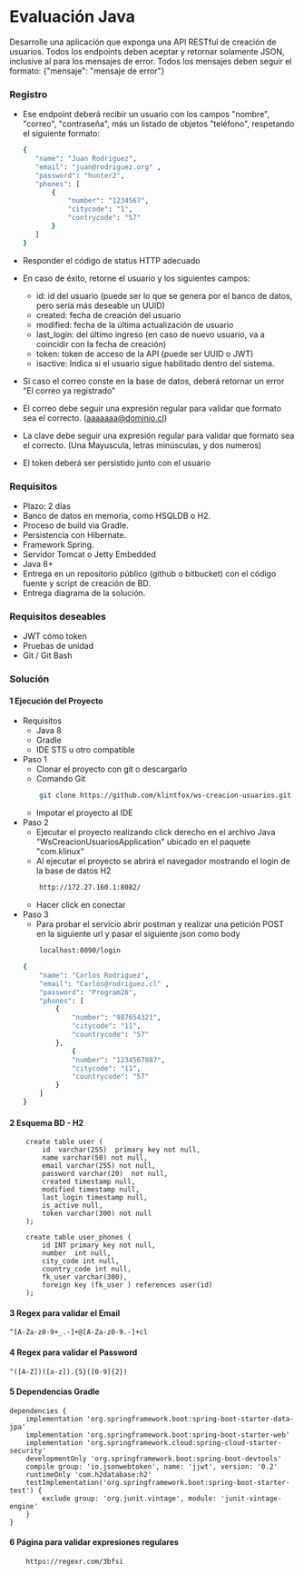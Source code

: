 # Evaluación Java

Desarrolle una aplicación que exponga una API RESTful de creación de usuarios. 
Todos los endpoints deben aceptar y retornar solamente JSON, inclusive al para los mensajes de error. 
Todos los mensajes deben seguir el formato: 
 {"mensaje": "mensaje de error"} 

###  Registro 
* Ese endpoint deberá recibir un usuario con los campos "nombre", "correo", "contraseña", más un listado de objetos "teléfono", respetando el siguiente formato: 
     ```sh
     { 
        "name": "Juan Rodriguez", 
        "email": "juan@rodriguez.org" , 
        "password": "hunter2", 
        "phones": [ 
            { 
                "number": "1234567", 
                "citycode": "1",	 
                "contrycode": "57" 
            } 
        ] 
    }
     ```
* Responder el código de status HTTP adecuado 
* En caso de éxito, retorne el usuario y los siguientes campos: 
    - id: id del usuario (puede ser lo que se genera por el banco de datos, pero sería más deseable un UUID) 
    - created: fecha de creación del usuario 
    - modified: fecha de la última actualización de usuario 
    - last_login: del último ingreso (en caso de nuevo usuario, va a coincidir con la fecha de creación) 
    - token: token de acceso de la API (puede ser UUID o JWT) 
    - isactive: Indica si el usuario sigue habilitado dentro del sistema. 

* Si caso el correo conste en la base de datos, deberá retornar un error "El correo ya registrado"
* El correo debe seguir una expresión regular para validar que formato sea el correcto. (aaaaaaa@dominio.cl) 
* La clave debe seguir una expresión regular para validar que formato sea el correcto. (Una Mayuscula, letras minúsculas, y dos numeros) 
* El token deberá ser persistido junto con el usuario 

### Requisitos 
* Plazo: 2 días 
* Banco de datos en memoria, como HSQLDB o H2. 
* Proceso de build via Gradle. 
* Persistencia con Hibernate. 
* Framework Spring. 
* Servidor Tomcat o Jetty Embedded 
* Java 8+ 
* Entrega en un repositorio público (github o bitbucket) con el código fuente y script de creación de BD. 
* Entrega diagrama de la solución. 

### Requisitos deseables 
* JWT cómo token 
* Pruebas de unidad 
* Git / Git Bash
### Solución

#### 1 Ejecución del Proyecto
* Requisitos
    - Java 8
    - Gradle
    - IDE STS u otro compatible
* Paso 1
    - Clonar el proyecto con git o descargarlo
    - Comando Git
    ```sh
        git clone https://github.com/klintfox/ws-creacion-usuarios.git
    ```
    - Impotar el proyecto al IDE   
* Paso 2
    - Ejecutar el proyecto realizando click derecho en el archivo Java "WsCreacionUsuariosApplication" ubicado en el paquete "com.klinux"
    - Al ejecutar el proyecto se abrirá el navegador mostrando el login de la base de datos H2
    ```sh
        http://172.27.160.1:8082/
     ```
    - Hacer click en conectar
* Paso 3
    - Para probar el servicio abrir postman y realizar una petición POST en la siguiente url y pasar el siguiente json como body
    ```sh
        localhost:8090/login
    ```
    ```sh
    { 
        "name": "Carlos Rodriguez", 
        "email": "Carlos@rodriguez.cl" , 
        "password": "Program26", 
        "phones": [ 
            { 
                "number": "987654321", 
                "citycode": "11",	 
                "countrycode": "57" 
            },
                { 
                "number": "1234567887", 
                "citycode": "11",	 
                "countrycode": "57" 
            }  
        ] 
    }
     ```
#### 2 Esquema BD - H2
    
        create table user ( 
            id  varchar(255)  primary key not null,
            name varchar(50) not null, 
            email varchar(255) not null, 
            password varchar(20)  not null, 
            created timestamp null, 
            modified timestamp null,
            last_login timestamp null,
            is_active null,
            token varchar(300) not null
        );
    
        create table user_phones ( 
            id INT primary key not null,
            number  int null, 
            city_code int null, 
            country_code int null, 
            fk_user varchar(300),
            foreign key (fk_user ) references user(id)
        );
    

#### 3 Regex para validar el Email

    ^[A-Za-z0-9+_.-]+@[A-Za-z0-9.-]+cl

#### 4 Regex para validar el Password

    ^([A-Z])([a-z]).{5}([0-9]{2})

#### 5 Dependencias Gradle
     
    dependencies {
        implementation 'org.springframework.boot:spring-boot-starter-data-jpa'
        implementation 'org.springframework.boot:spring-boot-starter-web'
        implementation 'org.springframework.cloud:spring-cloud-starter-security'
        developmentOnly 'org.springframework.boot:spring-boot-devtools'
        compile group: 'io.jsonwebtoken', name: 'jjwt', version: '0.2'
        runtimeOnly 'com.h2database:h2'
        testImplementation('org.springframework.boot:spring-boot-starter-test') {
            exclude group: 'org.junit.vintage', module: 'junit-vintage-engine'
        }
    }
     
#### 6 Página para validar expresiones regulares
    
        https://regexr.com/3bfsi
    